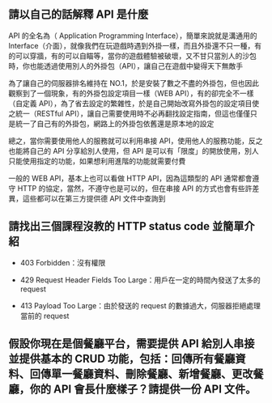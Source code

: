 ## 請以自己的話解釋 API 是什麼
API 的全名為（ Application Programming Interface），簡單來說就是溝通用的 Interface（介面），就像我們在玩遊戲時遇到外掛一樣，而且外掛還不只一種，有的可以穿牆，有的可以自瞄等，當你的遊戲體驗被破壞，又不甘只當別人的沙包時，你也能透過使用別人的外掛包（API），讓自己在遊戲中變得天下無敵手

為了讓自己的伺服器排名維持在 NO.1，於是安裝了數之不盡的外掛包，但也因此觀察到了一個現象，有的外掛包設定項目一樣（WEB API），有的卻完全不一樣（自定義 API），為了省去設定的繁雜性，於是自己開始改寫外掛包的設定項目使之統一（RESTful API），讓自己需要使用時不必再翻找設定指南，但這也僅僅只是統一了自己有的外掛包，網路上的外掛包依舊還是原本地的設定

總之，當你需要使用他人的服務就可以利用串接 API，使用他人的服務功能，反之也能將自己的 API 分享給別人使用，但 API 是可以有「限度」的開放使用，別人只能使用指定的功能，如果想利用進階的功能就需要付費

一般的 WEB API，基本上也可以看做 HTTP API，因為這類型的 API 通常都會遵守 HTTP 的協定，當然，不遵守也是可以的，但在串接 API 的方式也會有些許差異，這些都可以在第三方提供德 API 文件中查詢到


## 請找出三個課程沒教的 HTTP status code 並簡單介紹
* 403 Forbidden：沒有權限

* 429 Request Header Fields Too Large：用戶在一定的時間內發送了太多的 request

* 413 Payload Too Large：由於發送的 request 的數據過大，伺服器拒絕處理當前的 request


## 假設你現在是個餐廳平台，需要提供 API 給別人串接並提供基本的 CRUD 功能，包括：回傳所有餐廳資料、回傳單一餐廳資料、刪除餐廳、新增餐廳、更改餐廳，你的 API 會長什麼樣子？請提供一份 API 文件。

